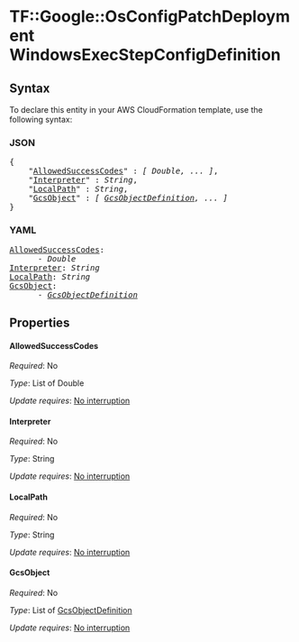 # TF::Google::OsConfigPatchDeployment WindowsExecStepConfigDefinition

## Syntax

To declare this entity in your AWS CloudFormation template, use the following syntax:

### JSON

<pre>
{
    "<a href="#allowedsuccesscodes" title="AllowedSuccessCodes">AllowedSuccessCodes</a>" : <i>[ Double, ... ]</i>,
    "<a href="#interpreter" title="Interpreter">Interpreter</a>" : <i>String</i>,
    "<a href="#localpath" title="LocalPath">LocalPath</a>" : <i>String</i>,
    "<a href="#gcsobject" title="GcsObject">GcsObject</a>" : <i>[ <a href="gcsobjectdefinition.md">GcsObjectDefinition</a>, ... ]</i>
}
</pre>

### YAML

<pre>
<a href="#allowedsuccesscodes" title="AllowedSuccessCodes">AllowedSuccessCodes</a>: <i>
      - Double</i>
<a href="#interpreter" title="Interpreter">Interpreter</a>: <i>String</i>
<a href="#localpath" title="LocalPath">LocalPath</a>: <i>String</i>
<a href="#gcsobject" title="GcsObject">GcsObject</a>: <i>
      - <a href="gcsobjectdefinition.md">GcsObjectDefinition</a></i>
</pre>

## Properties

#### AllowedSuccessCodes

_Required_: No

_Type_: List of Double

_Update requires_: [No interruption](https://docs.aws.amazon.com/AWSCloudFormation/latest/UserGuide/using-cfn-updating-stacks-update-behaviors.html#update-no-interrupt)

#### Interpreter

_Required_: No

_Type_: String

_Update requires_: [No interruption](https://docs.aws.amazon.com/AWSCloudFormation/latest/UserGuide/using-cfn-updating-stacks-update-behaviors.html#update-no-interrupt)

#### LocalPath

_Required_: No

_Type_: String

_Update requires_: [No interruption](https://docs.aws.amazon.com/AWSCloudFormation/latest/UserGuide/using-cfn-updating-stacks-update-behaviors.html#update-no-interrupt)

#### GcsObject

_Required_: No

_Type_: List of <a href="gcsobjectdefinition.md">GcsObjectDefinition</a>

_Update requires_: [No interruption](https://docs.aws.amazon.com/AWSCloudFormation/latest/UserGuide/using-cfn-updating-stacks-update-behaviors.html#update-no-interrupt)

